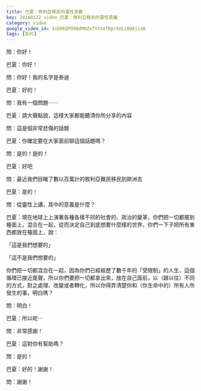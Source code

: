 ```yaml
---
title: 巴夏：敘利亞移民的靈性意義
key: 20180122_video_巴夏：敘利亞移民的靈性意義
category: video
google_video_id: 1nbD6QPO8BdMOZn7VXtmTRprXULiBdAjidA
tags: [影片]
---
```


問：你好！

巴夏：你好！

問：你好！我的名字是泰迪

巴夏：好的！

問：我有一個問題⋯⋯

巴夏：請大聲點說，這樣大家都能聽清你所分享的內容

問：這是個非常悲傷的話題

巴夏：你確定要在大家面前聊這個話題嗎？

問：是的！是的！

巴夏：好吧

問：最近我們目睹了數以百萬計的敘利亞難民移民到歐洲去

巴夏：是的！

問：從靈性上講，其中的意義是什麼？

巴夏：現在地球上上演著各種各樣不同的社會的、政治的變革，你們把一切都擺到檯面上，混合在一起，從而決定自己到底想要什麼樣的世界，你們一下子把所有東西都放在檯面上，說：

「這是我們想要的」

「這不是我們想要的」

你們把一切都混合在一起，因為你們已經經歷了數千年的「受限制」的人生，這個循環已接近尾聲，所以你們要把一切都拿出來，放在自己面前，以（跟以往）不同的方式，對之處理、改變或者轉化，所以你得弄清楚你和（你生命中的）所有人所發生的事，明白嗎？

問：明白！

巴夏：所以呢⋯

問：非常感謝！

巴夏：這對你有幫助嗎？

問：是的！

巴夏：好的！謝謝！

問：謝謝！
